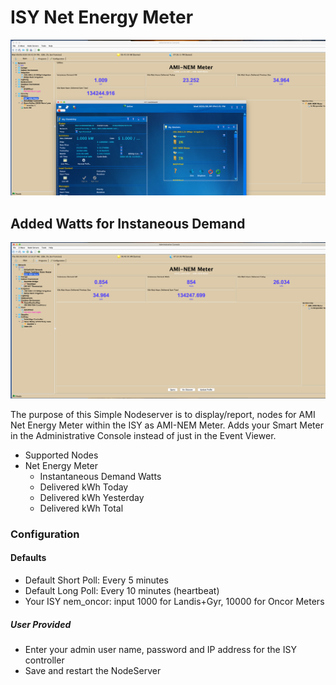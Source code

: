 
# ISY Net Energy Meter

![NetEnergyMeter](https://github.com/sjpbailey/udi-poly-ami-nem-python-master/blob/master/Images/AMI_NEM_Poly_2.png)

## Added Watts for Instaneous Demand

![WattADDED](https://github.com/sjpbailey/udi-poly-ami-nem-python-master/blob/master/Images/Update_Add_Watts.png)

The purpose of this Simple Nodeserver is to display/report, nodes for AMI Net Energy Meter within the ISY as AMI-NEM Meter.
Adds your Smart Meter in the Administrative Console instead of just in the Event Viewer.

* Supported Nodes
* Net Energy Meter
  * Instantaneous Demand Watts
  * Delivered kWh Today
  * Delivered kWh Yesterday
  * Delivered kWh Total

### Configuration

#### Defaults

* Default Short Poll:  Every 5 minutes
* Default Long Poll: Every 10 minutes (heartbeat)
* Your ISY nem_oncor: input 1000 for Landis+Gyr, 10000 for Oncor Meters

##### User Provided

* Enter your admin user name, password and IP address for the ISY controller
* Save and restart the NodeServer
